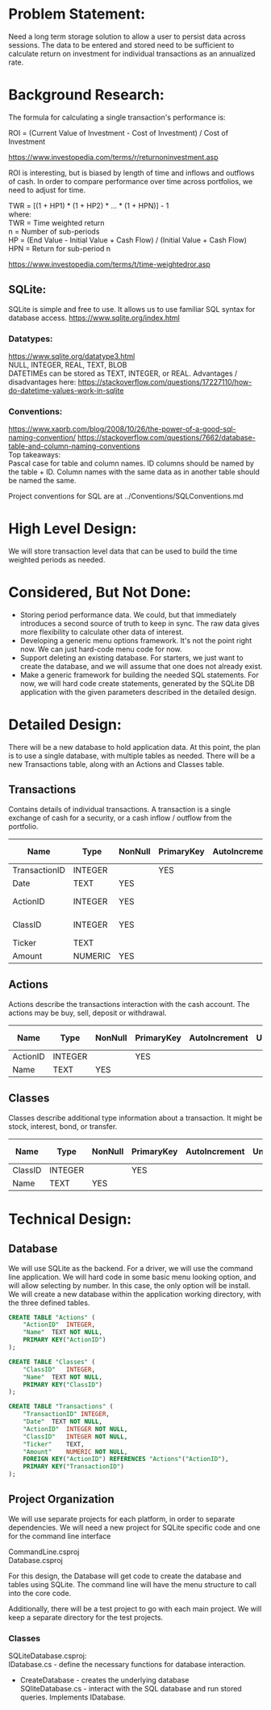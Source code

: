 # Problem Statement:
Need a long term storage solution to allow a user to persist data across sessions. The data to be entered and stored need to be sufficient to calculate return on investment for individual transactions as an annualized rate.

# Background Research:
The formula for calculating a single transaction's performance is:

ROI = (Current Value of Investment - Cost of Investment) / Cost of Investment

https://www.investopedia.com/terms/r/returnoninvestment.asp

ROI is interesting, but is biased by length of time and inflows and outflows of cash. In order to compare performance over time across portfolios, we need to adjust for time.

TWR = [(1 + HP1) * (1 + HP2) * ... * (1 + HPN)] - 1  
where:  
TWR = Time weighted return  
n = Number of sub-periods  
HP = (End Value - Initial Value + Cash Flow) / (Initial Value + Cash Flow)  
HPN = Return for sub-period n  

https://www.investopedia.com/terms/t/time-weightedror.asp

## SQLite:
SQLite is simple and free to use. It allows us to use familiar SQL syntax for database access.
https://www.sqlite.org/index.html

### Datatypes:
https://www.sqlite.org/datatype3.html  
NULL, INTEGER, REAL, TEXT, BLOB  
DATETIMEs can be stored as TEXT, INTEGER, or REAL. Advantages / disadvantages here: https://stackoverflow.com/questions/17227110/how-do-datetime-values-work-in-sqlite

### Conventions:
https://www.xaprb.com/blog/2008/10/26/the-power-of-a-good-sql-naming-convention/
https://stackoverflow.com/questions/7662/database-table-and-column-naming-conventions  
Top takeaways:  
Pascal case for table and column names. ID columns should be named by the table + ID. Column names with the same data as in another table should be named the same.

Project conventions for SQL are at ../Conventions/SQLConventions.md

# High Level Design:
We will store transaction level data that can be used to build the time weighted periods as needed.

# Considered, But Not Done:
* Storing period performance data. We could, but that immediately introduces a second source of truth to keep in sync. The raw data gives more flexibility to calculate other data of interest. 
* Developing a generic menu options framework. It's not the point right now. We can just hard-code menu code for now.
* Support deleting an existing database. For starters, we just want to create the database, and we will assume that one does not already exist.
* Make a generic framework for building the needed SQL statements. For now, we will hard code create statements, generated by the SQLite DB application with the given parameters described in the detailed design.

# Detailed Design:
There will be a new database to hold application data. At this point, the plan is to use a single database, with multiple tables as needed. There will be a new Transactions table, along with an Actions and Classes table.

## Transactions
Contains details of individual transactions. A transaction is a single exchange of cash for a security, or a cash inflow / outflow from the portfolio.

| Name | Type | NonNull | PrimaryKey | AutoIncrement | Unique | Default | Check | Foreign Key |
| ---- | ---- | ------- | ---------- | ------------- | ------ | ------- | ----- | ----------- |
| TransactionID | INTEGER || YES |
| Date | TEXT | YES |
| ActionID | INTEGER | YES |||||| "Actions"("ActionID") |
| ClassID | INTEGER | YES |||||| "Classes"("ClassID") |
| Ticker | TEXT |
| Amount | NUMERIC | YES |

## Actions
Actions describe the transactions interaction with the cash account. The actions may be buy, sell, deposit or withdrawal.

| Name | Type | NonNull | PrimaryKey | AutoIncrement | Unique | Default | Check | Foreign Key |
| ---- | ---- | ------- | ---------- | ------------- | ------ | ------- | ----- | ----------- |
| ActionID | INTEGER || YES |
| Name | TEXT | YES |

## Classes
Classes describe additional type information about a transaction. It might be stock, interest, bond, or transfer.

| Name | Type | NonNull | PrimaryKey | AutoIncrement | Unique | Default | Check | Foreign Key |
| ---- | ---- | ------- | ---------- | ------------- | ------ | ------- | ----- | ----------- |
| ClassID | INTEGER || YES |
| Name | TEXT | YES |||||||

# Technical Design:
## Database
We will use SQLite as the backend. For a driver, we will use the command line application. We will hard code in some basic menu looking option, and will allow selecting by number. In this case, the only option will be install. We will create a new database within the application working directory, with the three defined tables.

```SQL
CREATE TABLE "Actions" (
	"ActionID"	INTEGER,
	"Name"	TEXT NOT NULL,
	PRIMARY KEY("ActionID")
);

CREATE TABLE "Classes" (
	"ClassID"	INTEGER,
	"Name"	TEXT NOT NULL,
	PRIMARY KEY("ClassID")
);

CREATE TABLE "Transactions" (
	"TransactionID"	INTEGER,
	"Date"	TEXT NOT NULL,
	"ActionID"	INTEGER NOT NULL,
	"ClassID"	INTEGER NOT NULL,
	"Ticker"	TEXT,
	"Amount"	NUMERIC NOT NULL,
	FOREIGN KEY("ActionID") REFERENCES "Actions"("ActionID"),
	PRIMARY KEY("TransactionID")
);
```

## Project Organization
We will use separate projects for each platform, in order to separate dependencies. We will need a new project for SQLite specific code and one for the command line interface

CommandLine.csproj  
Database.csproj  

For this design, the Database will get code to create the database and tables using SQLite. The command line will have the menu structure to call into the core code.

Additionally, there will be a test project to go with each main project. We will keep a separate directory for the test projects.

### Classes
SQLiteDatabase.csproj:  
IDatabase.cs - define the necessary functions for database interaction.  
* CreateDatabase - creates the underlying database  
SQliteDatabase.cs - interact with the SQL database and run stored queries. Implements IDatabase.  
